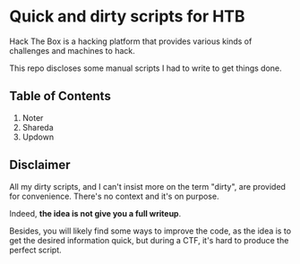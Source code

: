 # Quick and dirty scripts for HTB

Hack The Box is a hacking platform that provides various kinds of challenges and machines to hack.

This repo discloses some manual scripts I had to write to get things done.

## Table of Contents

1. Noter
2. Shareda
3. Updown

## Disclaimer

All my dirty scripts, and I can't insist more on the term "dirty", are provided for convenience. There's no context and it's on purpose.

Indeed, **the idea is not give you a full writeup**.

Besides, you will likely find some ways to improve the code, as the idea is to get the desired information quick, but during a CTF, it's hard to produce the perfect script.
